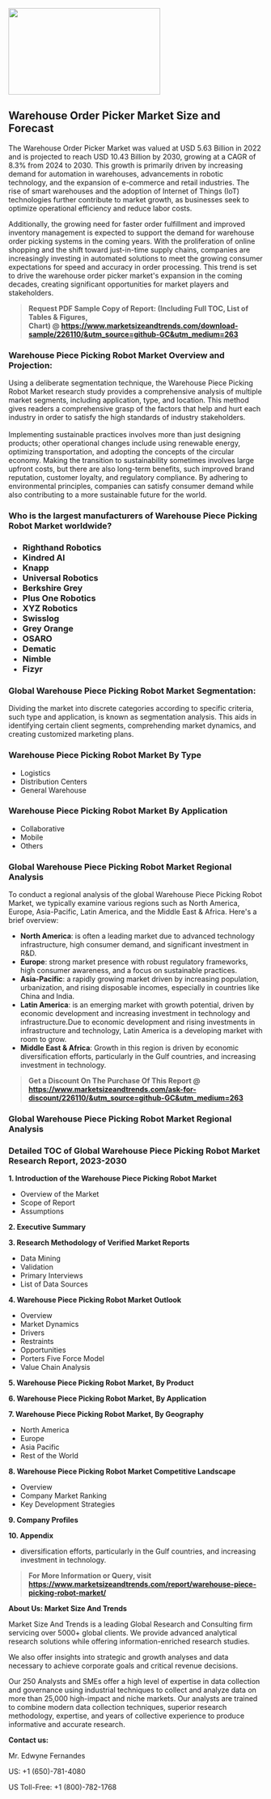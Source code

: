<p><img class="alignnone size-medium wp-image-20088" src="https://ffe5etoiles.com/wp-content/uploads/2024/12/MST1-300x171.png" alt="" width="300" height="171" /></p><h2>Warehouse Order Picker Market Size and Forecast</h2><p>The Warehouse Order Picker Market was valued at USD 5.63 Billion in 2022 and is projected to reach USD 10.43 Billion by 2030, growing at a CAGR of 8.3% from 2024 to 2030. This growth is primarily driven by increasing demand for automation in warehouses, advancements in robotic technology, and the expansion of e-commerce and retail industries. The rise of smart warehouses and the adoption of Internet of Things (IoT) technologies further contribute to market growth, as businesses seek to optimize operational efficiency and reduce labor costs.</p><p>Additionally, the growing need for faster order fulfillment and improved inventory management is expected to support the demand for warehouse order picking systems in the coming years. With the proliferation of online shopping and the shift toward just-in-time supply chains, companies are increasingly investing in automated solutions to meet the growing consumer expectations for speed and accuracy in order processing. This trend is set to drive the warehouse order picker market's expansion in the coming decades, creating significant opportunities for market players and stakeholders.</p></p><blockquote id="" class=""><strong>Request PDF Sample Copy of Report: (Including Full TOC, List of Tables &amp; Figures, Chart)&nbsp;@&nbsp;<strong><a href="https://www.marketsizeandtrends.com/download-sample/226110/&utm_source=github-GC&utm_medium=263" target="_blank">https://www.marketsizeandtrends.com/download-sample/226110/&utm_source=github-GC&utm_medium=263</a></strong></strong></blockquote><h3 id="" class="">Warehouse Piece Picking Robot Market&nbsp;Overview and Projection:</h3><p id="" class="">Using a deliberate segmentation technique, the Warehouse Piece Picking Robot Market research study provides a comprehensive analysis of multiple market segments, including application, type, and location. This method gives readers a comprehensive grasp of the factors that help and hurt each industry in order to satisfy the high standards of industry stakeholders. <br /> <br />Implementing sustainable practices involves more than just designing products; other operational changes include using renewable energy, optimizing transportation, and adopting the concepts of the circular economy. Making the transition to sustainability sometimes involves large upfront costs, but there are also long-term benefits, such improved brand reputation, customer loyalty, and regulatory compliance. By adhering to environmental principles, companies can satisfy consumer demand while also contributing to a more sustainable future for the world.</p><h3 id="" class="">Who is the largest manufacturers of&nbsp;Warehouse Piece Picking Robot Market worldwide?</h3><h3 class=""><p><ul><li>Righthand Robotics </li><li> Kindred AI </li><li> Knapp </li><li> Universal Robotics </li><li> Berkshire Grey </li><li> Plus One Robotics </li><li> XYZ Robotics </li><li> Swisslog </li><li> Grey Orange </li><li> OSARO </li><li> Dematic </li><li> Nimble </li><li> Fizyr</li></ul></p></h3><h3 id="" class="">Global&nbsp;Warehouse Piece Picking Robot Market Segmentation:</h3><p id="" class="">Dividing the market into discrete categories according to specific criteria, such type and application, is known as segmentation analysis. This aids in identifying certain client segments, comprehending market dynamics, and creating customized marketing plans.</p><h3 id="" class="">Warehouse Piece Picking Robot Market&nbsp;By Type</h3><p><p><ul><li>Logistics</li><li> Distribution Centers</li><li> General Warehouse</p></li></ul></p></p><h3 id="" class="">Warehouse Piece Picking Robot Market&nbsp;By Application</h3><p class=""><p><ul><li>Collaborative</li><li> Mobile</li><li> Others</li></ul></p></p><h3 id="" class="">Global Warehouse Piece Picking Robot Market Regional Analysis</h3><p id="" class="">To conduct a regional analysis of the global Warehouse Piece Picking Robot Market, we typically examine various regions such as North America, Europe, Asia-Pacific, Latin America, and the Middle East &amp; Africa. Here's a brief overview:</p><ul><li><strong>North America</strong>: is often a leading market due to advanced technology infrastructure, high consumer demand, and significant investment in R&amp;D.</li><li><strong>Europe</strong>: strong market presence with robust regulatory frameworks, high consumer awareness, and a focus on sustainable practices.</li><li><strong>Asia-Pacific</strong>: a rapidly growing market driven by increasing population, urbanization, and rising disposable incomes, especially in countries like China and India.</li><li><strong>Latin America</strong>: is an emerging market with growth potential, driven by economic development and increasing investment in technology and infrastructure.Due to economic development and rising investments in infrastructure and technology, Latin America is a developing market with room to grow.</li><li><strong>Middle East &amp; Africa</strong>: Growth in this region is driven by economic diversification efforts, particularly in the Gulf countries, and increasing investment in technology.</li></ul><blockquote id="" class=""><strong>Get a Discount On The Purchase Of This Report @ <strong><a href="https://www.marketsizeandtrends.com/ask-for-discount/226110/&utm_source=github-GC&utm_medium=263" target="_blank">https://www.marketsizeandtrends.com/ask-for-discount/226110/&utm_source=github-GC&utm_medium=263</a></strong></strong></blockquote><h3 id="" class="">Global Warehouse Piece Picking Robot Market Regional Analysis</h3><h3 id="" class="">Detailed TOC of Global Warehouse Piece Picking Robot Market Research Report, 2023-2030</h3><p id="" class=""><strong>1. Introduction of the Warehouse Piece Picking Robot Market</strong></p><ul><li>Overview of the Market</li><li>Scope of Report</li><li>Assumptions</li></ul><p id="" class=""><strong>2. Executive Summary</strong></p><p id="" class=""><strong>3. Research Methodology of Verified Market Reports</strong></p><ul><li>Data Mining</li><li>Validation</li><li>Primary Interviews</li><li>List of Data Sources</li></ul><p id="" class=""><strong>4. Warehouse Piece Picking Robot Market Outlook</strong></p><ul><li>Overview</li><li>Market Dynamics</li><li>Drivers</li><li>Restraints</li><li>Opportunities</li><li>Porters Five Force Model</li><li>Value Chain Analysis</li></ul><p id="" class=""><strong>5. Warehouse Piece Picking Robot Market, By Product</strong></p><p id="" class=""><strong>6. Warehouse Piece Picking Robot Market, By Application</strong></p><p id="" class=""><strong>7. Warehouse Piece Picking Robot Market, By Geography</strong></p><ul><li>North America</li><li>Europe</li><li>Asia Pacific</li><li>Rest of the World</li></ul><p id="" class=""><strong>8. Warehouse Piece Picking Robot Market Competitive Landscape</strong></p><ul><li>Overview</li><li>Company Market Ranking</li><li>Key Development Strategies</li></ul><p id="" class=""><strong>9. Company Profiles</strong></p><p id="" class=""><strong>10. Appendix</strong></p><ul><li>diversification efforts, particularly in the Gulf countries, and increasing investment in technology.</li></ul><blockquote id="" class=""><strong>For More Information or Query, visit <strong><strong><a href="https://www.marketsizeandtrends.com/report/warehouse-piece-picking-robot-market/" target="_blank">https://www.marketsizeandtrends.com/report/warehouse-piece-picking-robot-market/</a></strong></strong></strong></blockquote><p id="" class=""><strong>About Us: Market Size And Trends</strong></p><p id="" class="">Market Size And Trends is a leading Global Research and Consulting firm servicing over 5000+ global clients. We provide advanced analytical research solutions while offering information-enriched research studies.</p><p id="" class="">We also offer insights into strategic and growth analyses and data necessary to achieve corporate goals and critical revenue decisions.</p><p id="" class="">Our 250 Analysts and SMEs offer a high level of expertise in data collection and governance using industrial techniques to collect and analyze data on more than 25,000 high-impact and niche markets. Our analysts are trained to combine modern data collection techniques, superior research methodology, expertise, and years of collective experience to produce informative and accurate research.</p><p id="" class=""><strong>Contact us:</strong></p><p id="" class="">Mr. Edwyne Fernandes</p><p id="" class="">US: +1 (650)-781-4080</p><p id="" class="">US Toll-Free: +1 (800)-782-1768</p>
